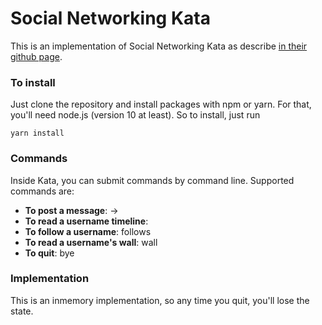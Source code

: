# Social Networking Kata
This is an implementation of Social Networking Kata as describe [in their github page](https://github.com/xpeppers/social_networking_kata).

### To install
Just clone the repository and install packages with npm or yarn. For that, you'll need node.js (version 10 at least).
So to install, just run
```
yarn install
```

### Commands
Inside Kata, you can submit commands by command line. Supported commands are:
* **To post a message**: <username> -> <message>
* **To read a username timeline**: <username>
* **To follow a username**: <follower> follows <following>
* **To read a username's wall**: <username> wall
* **To quit**: bye
 
### Implementation
This is an inmemory implementation, so any time you quit, you'll lose the state.